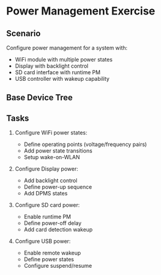 # Power Management Exercise

## Scenario
Configure power management for a system with:
- WiFi module with multiple power states
- Display with backlight control
- SD card interface with runtime PM
- USB controller with wakeup capability

## Base Device Tree

## Tasks
1. Configure WiFi power states:
   - Define operating points (voltage/frequency pairs)
   - Add power state transitions
   - Setup wake-on-WLAN

1. Configure Display power:
   - Add backlight control
   - Define power-up sequence
   - Add DPMS states

1. Configure SD card power:
   - Enable runtime PM
   - Define power-off delay
   - Add card detection wakeup

1. Configure USB power:
   - Enable remote wakeup
   - Define power states
   - Configure suspend/resume
